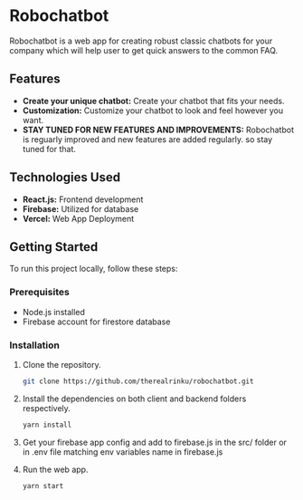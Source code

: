 # Robochatbot

Robochatbot is a web app for creating robust classic chatbots for your company which will help user to get quick answers to the common FAQ.

## Features

- **Create your unique chatbot:** Create your chatbot that fits your needs.
- **Customization:** Customize your chatbot to look and feel however you want.
- **STAY TUNED FOR NEW FEATURES AND IMPROVEMENTS:** Robochatbot is reguarly improved and new features are added regularly. so stay tuned for that.

## Technologies Used

- **React.js:** Frontend development
- **Firebase:** Utilized for database
- **Vercel:** Web App Deployment

## Getting Started

To run this project locally, follow these steps:

### Prerequisites

- Node.js installed
- Firebase account for firestore database

### Installation

1. Clone the repository.
   ```bash
   git clone https://github.com/therealrinku/robochatbot.git

2. Install the dependencies on both client and backend folders respectively.
   ```bash
   yarn install
   
3. Get your firebase app config and add to firebase.js in the src/ folder or in .env file matching env variables name in firebase.js

5. Run the web app.
   ```bash
   yarn start
